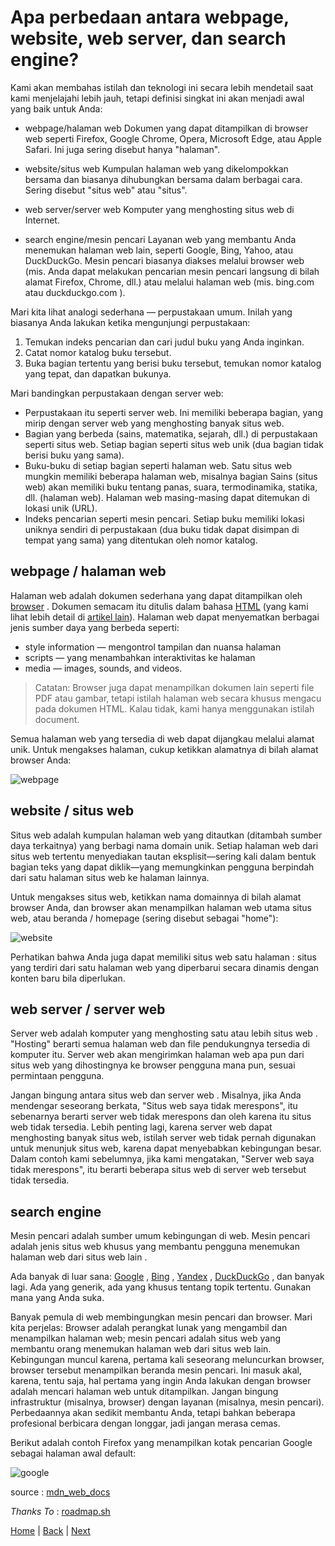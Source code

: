 # Apa perbedaan antara webpage, website, web server, dan search engine?
Kami akan membahas istilah dan teknologi ini secara lebih mendetail saat kami menjelajahi lebih jauh, tetapi definisi singkat ini akan menjadi awal yang baik untuk Anda:

- webpage/halaman web
Dokumen yang dapat ditampilkan di browser web seperti Firefox, Google Chrome, Opera, Microsoft Edge, atau Apple Safari. Ini juga sering disebut hanya "halaman".

- website/situs web
Kumpulan halaman web yang dikelompokkan bersama dan biasanya dihubungkan bersama dalam berbagai cara. Sering disebut "situs web" atau "situs".

- web server/server web
Komputer yang menghosting situs web di Internet.

- search engine/mesin pencari
Layanan web yang membantu Anda menemukan halaman web lain, seperti Google, Bing, Yahoo, atau DuckDuckGo. Mesin pencari biasanya diakses melalui browser web (mis. Anda dapat melakukan pencarian mesin pencari langsung di bilah alamat Firefox, Chrome, dll.) atau melalui halaman web (mis. bing.com atau duckduckgo.com ).

Mari kita lihat analogi sederhana — perpustakaan umum. Inilah yang biasanya Anda lakukan ketika mengunjungi perpustakaan:

1. Temukan indeks pencarian dan cari judul buku yang Anda inginkan.
2. Catat nomor katalog buku tersebut.
3. Buka bagian tertentu yang berisi buku tersebut, temukan nomor katalog yang tepat, dan dapatkan bukunya.

Mari bandingkan perpustakaan dengan server web:

* Perpustakaan itu seperti server web. Ini memiliki beberapa bagian, yang mirip dengan server web yang menghosting banyak situs web.
* Bagian yang berbeda (sains, matematika, sejarah, dll.) di perpustakaan seperti situs web. Setiap bagian seperti situs web unik (dua bagian tidak berisi buku yang sama).
* Buku-buku di setiap bagian seperti halaman web. Satu situs web mungkin memiliki beberapa halaman web, misalnya bagian Sains (situs web) akan memiliki buku tentang panas, suara, termodinamika, statika, dll. (halaman web). Halaman web masing-masing dapat ditemukan di lokasi unik (URL).
* Indeks pencarian seperti mesin pencari. Setiap buku memiliki lokasi uniknya sendiri di perpustakaan (dua buku tidak dapat disimpan di tempat yang sama) yang ditentukan oleh nomor katalog.

## webpage / halaman web

Halaman web adalah dokumen sederhana yang dapat ditampilkan oleh [browser](5_web_browser.md) . Dokumen semacam itu ditulis dalam bahasa [HTML](https://developer.mozilla.org/en-US/docs/Glossary/HTML) (yang kami lihat lebih detail di [artikel lain](https://developer.mozilla.org/en-US/docs/Web/HTML)). Halaman web dapat menyematkan berbagai jenis sumber daya yang berbeda seperti:

* style information — mengontrol tampilan dan nuansa halaman
* scripts — yang menambahkan interaktivitas ke halaman
* media — images, sounds, and videos.

> Catatan: Browser juga dapat menampilkan dokumen lain seperti file PDF atau gambar, tetapi istilah halaman web secara khusus mengacu pada dokumen HTML. Kalau tidak, kami hanya menggunakan istilah document.

Semua halaman web yang tersedia di web dapat dijangkau melalui alamat unik. Untuk mengakses halaman, cukup ketikkan alamatnya di bilah alamat browser Anda:

![webpage](https://developer.mozilla.org/en-US/docs/Learn/Common_questions/Web_mechanics/Pages_sites_servers_and_search_engines/web-page.jpg)

## website / situs web

Situs web adalah kumpulan halaman web yang ditautkan (ditambah sumber daya terkaitnya) yang berbagi nama domain unik. Setiap halaman web dari situs web tertentu menyediakan tautan eksplisit—sering kali dalam bentuk bagian teks yang dapat diklik—yang memungkinkan pengguna berpindah dari satu halaman situs web ke halaman lainnya.

Untuk mengakses situs web, ketikkan nama domainnya di bilah alamat browser Anda, dan browser akan menampilkan halaman web utama situs web, atau beranda / homepage (sering disebut sebagai "home"):

![website](https://developer.mozilla.org/en-US/docs/Learn/Common_questions/Web_mechanics/Pages_sites_servers_and_search_engines/web-site.jpg)

Perhatikan bahwa Anda juga dapat memiliki situs web satu halaman : situs yang terdiri dari satu halaman web yang diperbarui secara dinamis dengan konten baru bila diperlukan.

## web server / server web

Server web adalah komputer yang menghosting satu atau lebih situs web . "Hosting" berarti semua halaman web dan file pendukungnya tersedia di komputer itu. Server web akan mengirimkan halaman web apa pun dari situs web yang dihostingnya ke browser pengguna mana pun, sesuai permintaan pengguna.

Jangan bingung antara situs web dan server web . Misalnya, jika Anda mendengar seseorang berkata, "Situs web saya tidak merespons", itu sebenarnya berarti server web tidak merespons dan oleh karena itu situs web tidak tersedia. Lebih penting lagi, karena server web dapat menghosting banyak situs web, istilah server web tidak pernah digunakan untuk menunjuk situs web, karena dapat menyebabkan kebingungan besar. Dalam contoh kami sebelumnya, jika kami mengatakan, "Server web saya tidak merespons", itu berarti beberapa situs web di server web tersebut tidak tersedia.

## search engine

Mesin pencari adalah sumber umum kebingungan di web. Mesin pencari adalah jenis situs web khusus yang membantu pengguna menemukan halaman web dari situs web lain .

Ada banyak di luar sana: [Google](https://www.google.com/) , [Bing](https://www.bing.com/) , [Yandex](https://yandex.com/) , [DuckDuckGo](https://duckduckgo.com/) , dan banyak lagi. Ada yang generik, ada yang khusus tentang topik tertentu. Gunakan mana yang Anda suka.

Banyak pemula di web membingungkan mesin pencari dan browser. Mari kita perjelas: Browser adalah perangkat lunak yang mengambil dan menampilkan halaman web; mesin pencari adalah situs web yang membantu orang menemukan halaman web dari situs web lain. Kebingungan muncul karena, pertama kali seseorang meluncurkan browser, browser tersebut menampilkan beranda mesin pencari. Ini masuk akal, karena, tentu saja, hal pertama yang ingin Anda lakukan dengan browser adalah mencari halaman web untuk ditampilkan. Jangan bingung infrastruktur (misalnya, browser) dengan layanan (misalnya, mesin pencari). Perbedaannya akan sedikit membantu Anda, tetapi bahkan beberapa profesional berbicara dengan longgar, jadi jangan merasa cemas.

Berikut adalah contoh Firefox yang menampilkan kotak pencarian Google sebagai halaman awal default:

![google](https://developer.mozilla.org/en-US/docs/Learn/Common_questions/Web_mechanics/Pages_sites_servers_and_search_engines/search-engine.jpg)


source : [mdn_web_docs](https://developer.mozilla.org/en-US/docs/Learn/Common_questions/Web_mechanics/Pages_sites_servers_and_search_engines)

*Thanks To* : [roadmap.sh](https://roadmap.sh/)

[Home](README.md) | [Back](2_cara_kerja_internet.md) | [Next](4_web_server.md)